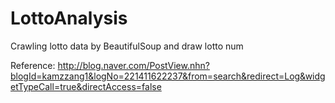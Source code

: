 # LottoAnalysis
Crawling lotto data by BeautifulSoup and draw lotto num

Reference: http://blog.naver.com/PostView.nhn?blogId=kamzzang1&logNo=221411622237&from=search&redirect=Log&widgetTypeCall=true&directAccess=false

